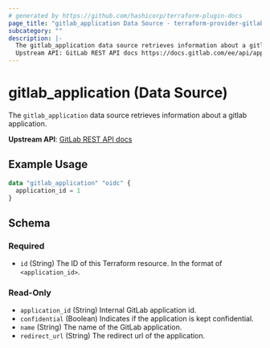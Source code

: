 ```yaml
---
# generated by https://github.com/hashicorp/terraform-plugin-docs
page_title: "gitlab_application Data Source - terraform-provider-gitlab"
subcategory: ""
description: |-
  The gitlab_application data source retrieves information about a gitlab application.
  Upstream API: GitLab REST API docs https://docs.gitlab.com/ee/api/applications.html
---
```


# gitlab_application (Data Source)

The `gitlab_application` data source retrieves information about a gitlab application.

**Upstream API**: [GitLab REST API docs](https://docs.gitlab.com/ee/api/applications.html)

## Example Usage

```terraform
data "gitlab_application" "oidc" {
  application_id = 1
}
```

<!-- schema generated by tfplugindocs -->
## Schema

### Required

- `id` (String) The ID of this Terraform resource. In the format of `<application_id>`.

### Read-Only

- `application_id` (String) Internal GitLab application id.
- `confidential` (Boolean) Indicates if the application is kept confidential.
- `name` (String) The name of the GitLab application.
- `redirect_url` (String) The redirect url of the application.
